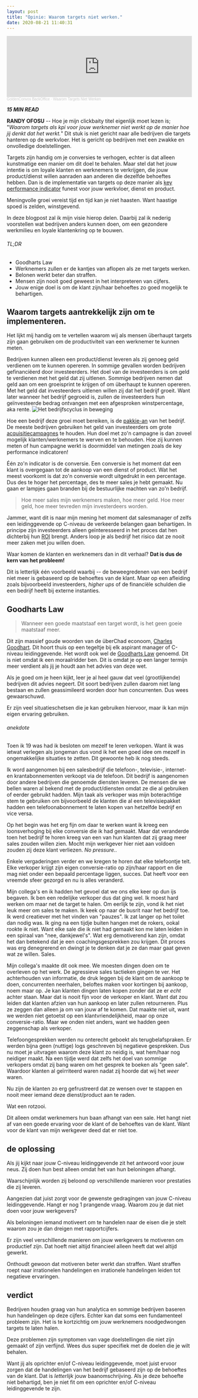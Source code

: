 ```yaml
---
layout: post
title: "Opinie: Waarom targets niet werken."
date: 2020-08-21 11:40:31
---
```


<iframe width="100%" height="166" scrolling="no" frameborder="no" allow="autoplay" src="https://w.soundcloud.com/player/?url=https%3A//api.soundcloud.com/tracks/886497241&color=%23daa520&auto_play=false&hide_related=false&show_comments=true&show_user=true&show_reposts=false&show_teaser=true"></iframe><div style="font-size: 10px; color: #cccccc;line-break: anywhere;word-break: normal;overflow: hidden;white-space: nowrap;text-overflow: ellipsis; font-family: Interstate,Lucida Grande,Lucida Sans Unicode,Lucida Sans,Garuda,Verdana,Tahoma,sans-serif;font-weight: 100;"><a href="https://soundcloud.com/goldenconvos" title="GoldenConvos BackOffice" target="_blank" style="color: #cccccc; text-decoration: none;">GoldenConvos BackOffice</a> · <a href="https://soundcloud.com/goldenconvos/waarom-targets-niet-werken" title="Waarom Targets Niet Werken" target="_blank" style="color: #cccccc; text-decoration: none;">Waarom Targets Niet Werken</a></div>

<i class="fa fa-clock-o" aria-hidden="true" style="fontsize:20px"> **15 MIN READ**</i>

**RANDY OFOSU** -- Hoe je mijn clickbaity titel eigenlijk moet lezen is; "*Waarom targets als kpi voor jouw werknemer niet werkt op de manier hoe jij denkt dat het werkt.*" Dit stuk is niet gericht naar alle bedrijven die targets hanteren op de werkvloer. Het is gericht op bedrijven met een zwakke en onvolledige doelstellingen. 

Targets zijn handig om je conversies te verhogen, echter is dat alleen kunstmatige een manier om dit doel te behalen. Maar stel dat het jouw intentie is om loyale klanten en werknemers te verkrijgen, die jouw product/dienst willen aanraden aan anderen die dezelfde behoeftes hebben. Dan is de implementatie van targets op deze manier als <a href="https://www.marketingtermen.nl/begrip/key-performance-indicator" title="Definitie: Key Performance Indicator" alt="Definitie: Key Perfomance Indicator" target="_blank">key performance indicator</a> funest voor jouw werkvloer, dienst en product.

Meningvolle groei vereist tijd en tijd kan je niet haasten. Want haastige spoed is zelden, winstgevend.

In deze blogpost zal ik mijn visie hierop delen. Daarbij zal ik nederig voorstellen wat bedrijven anders kunnen doen, om een gezondere werkmilieu en loyale klantenkring op te bouwen. 

###### TL;DR

- Goodharts Law
- Werknemers zullen er de kantjes van aflopen als ze met targets werken.
- Belonen werkt beter dan straffen.
- Mensen zijn nooit goed geweest in het interpreteren van cijfers.
- Jouw enige doel is om de klant zijn/haar behoeftes zo goed mogelijk te behartigen.

## Waarom targets aantrekkelijk zijn om te implementeren.
Het lijkt mij handig om te vertellen waarom wij als mensen überhaupt targets zijn gaan gebruiken om de productiviteit van een werknemer te kunnen meten. 

Bedrijven kunnen alleen een product/dienst leveren als zij genoeg geld verdienen om te kunnen opereren. In sommige gevallen worden bedrijven gefinanciëerd door investeerders. Het doel van de investeerders is om geld te verdienen met het geld dat zij uitlenen. Sommige bedrijven nemen dat geld aan om een groeisprint te krijgen of om überhaupt te kunnen opereren. Met het geld dat investeerders uitlenen willen zij dat het bedrijf groeit. Want later wanneer het bedrijf gegroeid is, zullen de investeerders hun geïnvesteerde bedrag ontvangen met een afgesproken winstpercentage, aka rente. 
<img src="/assets/img/bedrijfscyclus.png" alt="Het bedrijfscyclus in beweging" title="Bedrijfscyclus">

Hoe een bedrijf deze groei moet bereiken, is de <a href="https://nl.wikipedia.org/wiki/Pakkie-an" title="Een kleine funfact" alt="Een kleine funfact" target="_blank">pakkie-an</a> van het bedrijf. De meeste bedrijven gebruiken het geld van investeerders om grote <a href="https://www.marketingtermen.nl/begrip/acquisitie" title="Definitie: acquisitie" alt="Definitie: acquisitie" target="_blank"> acquisitiecampagnes</a> te houden. Hun doel met zo'n campagne is dan zoveel mogelijk klanten/werknemers te werven en te behouden. Hoe zij kunnen meten of hun campagne werkt is doormiddel van metingen zoals de key performance indicatoren! 

Één zo'n indicator is de conversie. Een conversie is het moment dat een klant is overgegaan tot de aankoop van een dienst of product. Wat het meest voorkomt is dat zo'n conversie wordt uitgedrukt in een percentage. Dus des te hoger het percentage, des te meer sales je hebt gemaakt. Nu gaan er lampjes gaan branden bij de bestuurlijke machten van zo'n bedrijf. 

>Hoe meer sales mijn werknemers maken, hoe meer geld. Hoe meer geld, hoe meer tevreden mijn investerdeers worden.

Jammer, want dit is naar mijn mening het moment dat salesmanager of zelfs een leidinggevende op C-niveau de verkeerde belangen gaan behartigen. In principe zijn investeerders alleen geïnteresseerd in het proces dat hen dichterbij hun <a href="https://nl.wikipedia.org/wiki/Return_on_investment" title="definitie: Return on Investment" target="_blank">ROI</a> brengt. Anders loop je als bedrijf het risico dat ze nooit meer zaken met jou willen doen. 

Waar komen de klanten en werknemers dan in dit verhaal? **Dat is dus de kern van het probleem!**

Dit is letterlijk één voorbeeld waarbij -- de beweegredenen van een bedrijf niet meer is gebaseerd op de behoeftes van de klant. Maar op een afleiding zoals bijvoorbeeld investeerders, *higher ups* of de financiële schulden die een bedrijf heeft bij externe instanties.

## Goodharts Law

>Wanneer een goede maatstaaf een target wordt, is het geen goeie maatstaaf meer.

Dit zijn massief goude woorden van de überChad econoom, <a href="https://en.wikipedia.org/wiki/Charles_Goodhart" title="Wikipagina over Charles Goodhart" alt="Wikipagina over Charles Goodhart" target="_blank">Charles Goodhart</a>. Dit hoort thuis op een tegeltje bij elk aspirant manager of C-niveau leidinggevende. Het wordt ook wel de <a href="" target="_blank" title="Wikipagina over Goodharts Law (Engels)">Goodharts Law</a> genoemd. Dit is niet omdat ik een moraalridder ben. Dit is omdat je op een langer termijn meer verdient als jij je houdt aan het advies van deze wet.

Als je goed om je heen kijkt, leer je al heel gauw dat veel (grootlijkende) bedrijven dit advies negeert. Dit soort bedrijven zullen daarom niet lang bestaan en zullen geassimileerd worden door hun concurrenten. Dus wees gewaarschuwd. 

Er zijn veel situatieschetsen die je kan gebruiken hiervoor, maar ik kan mijn eigen ervaring gebruiken. 

###### anekdote

Toen ik 19 was had ik besloten om mezelf te leren verkopen. Want ik was ietwat verlegen als jongeman dus vond ik het een goed idee om mezelf in ongemakkelijke situaties te zetten. Dit gewoonte heb ik nog steeds. 

Ik word aangenomen bij een salesbedrijf die telefoon-, televisie-, internet- en krantabonnementen verkoopt via de telefoon. Dit bedrijf is aangenomen door andere bedrijven die genoemde diensten leveren. De mensen die we bellen waren al bekend met de product/diensten omdat ze die al gebruiken of eerder gebruikt hadden. Mijn taak als verkoper was mijn boterachtige stem te gebruiken om bijvoorbeeld de klanten die al een televisiepakket hadden een telefoonabonnement te laten kopen van hetzelfde bedrijf en vice versa.

Op het begin was het erg fijn om daar te werken want ik kreeg een loonsverhoging bij elke conversie die ik had gemaakt. Maar dat veranderde toen het bedrijf te horen kreeg van een van hun klanten dat zij graag meer sales zouden willen zien. Mocht mijn werkgever hier niet aan voldoen zouden zij deze klant verliezen. *No pressure..*

Enkele vergaderingen verder en we kregen te horen dat elke telefoontje telt. Elke verkoper krijgt zijn eigen conversie-ratio op zijn/haar rapport en die mag niet onder een bepaald percentage liggen, succes. Dat heeft voor een vreemde sfeer gezorgd en nu is alles veranderd.

Mijn collega's en ik hadden het gevoel dat we ons elke keer op dun ijs begaven. Ik ben een redelijke verkoper dus dat ging wel. Ik moest hard werken om maar net de target te halen. Om eerlijk te zijn, vond ik het niet leuk meer om sales te maken. Ik keek op naar de busrit naar het bedrijf toe. Ik werd creatiever met het vinden van "pauzes". Ik zat langer op het toilet dan nodig was. Ik ging na een tijdje buiten hangen met de rokers, ookal rookte ik niet. Want elke sale die ik niet had gemaakt kon me laten leiden in een spiraal van "nee, dankjewel's". Wat erg demotiverend kan zijn, omdat het dan betekend dat je een coachingsgesprekken zou krijgen. Dit proces was erg denegrerend en dwingt je te denken dat je ze dan maar gaat geven wat ze willen. Sales.

Mijn collega's maakte dit ook mee. We moesten dingen doen om te overleven op het werk. De agressieve sales tactieken gingen te ver. Het achterhouden van informatie, de druk leggen bij de klant om de aankoop te doen, concurrenten neerhalen, beloftes maken voor kortingen bij aankoop, noem maar op. Je kan klanten dingen laten kopen zonder dat ze er *echt* achter staan. Maar dat is nooit fijn voor de verkoper en klant. Want dat zou leiden dat klanten afzien van hun aankoop en later zullen retourneren. Plus ze zeggen dan alleen ja om van jouw af te komen. Dat maakte niet uit, want we werden niet getoetst op een klantvriendelijkheid, maar op onze conversie-ratio. Maar we onden niet anders, want we hadden geen zeggenschap als verkoper.

Telefoongesprekken werden nu onterecht geboekt als terugbelafspraken. Er werden bijna geen (nuttige) logs geschreven bij negatieve gesprekken. Dus nu moet je uitvragen waarom deze klant zo neidig is, wat hem/haar nog neidiger maakt. Na een tijdje werd dat zelfs het doel van sommige verkopers omdat zij bang waren om het gesprek te boeken als "geen sale". Waardoor klanten al geïrriteerd waren nadat zij hoorde dat wij het *weer* waren. 

Nu zijn de klanten zo erg gefrustreerd dat ze wensen over te stappen en nooit meer iemand deze dienst/product aan te raden. 

Wat een rotzooi. 

Dit alleen omdat werknemers hun baan afhangt van een sale. Het hangt niet af van een goede ervaring voor de klant of de behoeftes van de klant. Want voor de klant van mijn werkgever deed dat er niet toe.

## de oplossing

Als jij kijkt naar jouw C-niveau leidinggevende zit het antwoord voor jouw neus. Zij doen hun best alleen omdat het van hun beloningen afhangt. 

Waarschijnlijk worden zij beloond op verschillende manieren voor prestaties die zij leveren. 

Aangezien dat juist zorgt voor de gewenste gedragingen van jouw C-niveau leidinggevende. Hangt er nog 1 prangende vraag. Waarom zou je dat niet doen voor jouw werkgevers? 

Als beloningen iemand motiveert om te handelen naar de eisen die je stelt waarom zou je dan dreigen met rapportcijfers. 

Er zijn veel verschillende manieren om jouw werkgevers te motiveren om productief zijn. Dat hoeft niet altijd financieel alleen heeft dat wel altijd gewerkt.

Onthoudt gewoon dat motiveren beter werkt dan straffen. Want straffen roept naar irrationelen handelingen en irrationele handelingen leiden tot negatieve ervaringen.

## verdict

Bedrijven houden graag van hun analytica en sommige bedrijven baseren hun handelingen op deze cijfers. Echter kan dat soms een fundamenteel probleem zijn. Het is te kortzichtig om jouw werknemers noodgedwongen targets te laten halen. 

Deze problemen zijn symptomen van vage doelstellingen die niet zijn gemaakt of zijn verfijnd. Wees dus super specifiek met de doelen die je wilt behalen.

Want jij als oprichter en/of C-niveau leidinggevende, moet juist ervoor zorgen dat de handelingen van het bedrijf gebaseerd zijn op de behoeftes van de klant. Dat is *letterlijk* jouw baanomschrijving. Als je deze behoefte niet behartigd, ben je niet fit om een oprichter en/of C-niveau leidinggevende te zijn.

